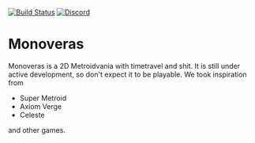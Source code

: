 [![Build Status](https://travis-ci.com/Janfel/monoveras.svg?branch=master)](https://travis-ci.com/Janfel/monoveras)
[![Discord](https://img.shields.io/discord/:serverId.svg)](https://discord.gg/2kPdXhX)


# Monoveras
Monoveras is a 2D Metroidvania with timetravel and shit. It is still under active development, so don't expect it to be playable. We took inspiration from

- Super Metroid
- Axiom Verge
- Celeste 

and other games.
